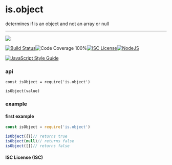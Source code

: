 # is.object

determines if is an object and not an array or null

----
<a href="https://nodei.co/npm/is.object/"><img src="https://nodei.co/npm/is.object.png?downloads=true"></a>

[![Build Status](https://img.shields.io/badge/build-passing-brightgreen.svg?style=flat-square)](https://travis-ci.org/joaquimserafim/is.object)![Code Coverage 100%](https://img.shields.io/badge/code%20coverage-100%25-green.svg?style=flat-square)[![ISC License](https://img.shields.io/badge/license-ISC-blue.svg?style=flat-square)](https://github.com/joaquimserafim/is.object/blob/master/LICENSE)[![NodeJS](https://img.shields.io/badge/node-6.1.x-brightgreen.svg?style=flat-square)](https://github.com/joaquimserafim/is.object/blob/master/package.json#L41)

[![JavaScript Style Guide](https://cdn.rawgit.com/feross/standard/master/badge.svg)](https://github.com/feross/standard)


### api
`const isObject = require('is.object')`

`isObject(value)`

### example

#### first example
```js
const isObject = require('is.object')

isObject({})// returns true
isObject(null)// returns false
isObject([])// returns false
```


#### ISC License (ISC)
